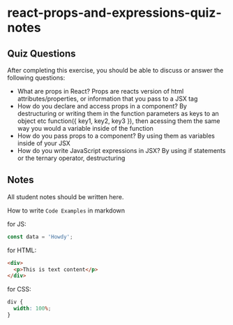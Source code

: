 # react-props-and-expressions-quiz-notes

## Quiz Questions

After completing this exercise, you should be able to discuss or answer the following questions:

- What are props in React?
  Props are reacts version of html attributes/properties, or information that you pass to a JSX tag
- How do you declare and access props in a component?
  By destructuring or writing them in the function parameters as keys to an object etc function({ key1, key2, key3 }),
  then acessing them the same way you would a variable inside of the function
- How do you pass props to a component?
  By using them as variables inside of your JSX
- How do you write JavaScript expressions in JSX?
  By using if statements or the ternary operator, destructuring

## Notes

All student notes should be written here.

How to write `Code Examples` in markdown

for JS:

```javascript
const data = 'Howdy';
```

for HTML:

```html
<div>
  <p>This is text content</p>
</div>
```

for CSS:

```css
div {
  width: 100%;
}
```
